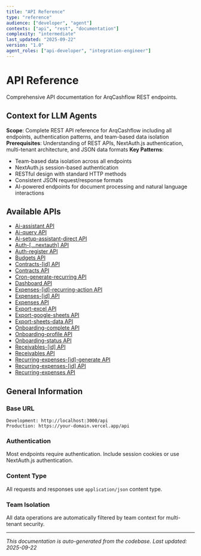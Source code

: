 ```yaml
---
title: "API Reference"
type: "reference"
audience: ["developer", "agent"]
contexts: ["api", "rest", "documentation"]
complexity: "intermediate"
last_updated: "2025-09-22"
version: "1.0"
agent_roles: ["api-developer", "integration-engineer"]
---
```


# API Reference

Comprehensive API documentation for ArqCashflow REST endpoints.

## Context for LLM Agents

**Scope**: Complete REST API reference for ArqCashflow including all endpoints, authentication patterns, and team-based data isolation
**Prerequisites**: Understanding of REST APIs, NextAuth.js authentication, multi-tenant architecture, and JSON data formats
**Key Patterns**:
- Team-based data isolation across all endpoints
- NextAuth.js session-based authentication
- RESTful design with standard HTTP methods
- Consistent JSON request/response formats
- AI-powered endpoints for document processing and natural language interactions

## Available APIs

- [Ai-assistant API](./ai-assistant.md)
- [Ai-query API](./ai-query.md)
- [Ai-setup-assistant-direct API](./ai-setup-assistant-direct.md)
- [Auth-[...nextauth] API](./auth-[...nextauth].md)
- [Auth-register API](./auth-register.md)
- [Budgets API](./budgets.md)
- [Contracts-[id] API](./contracts-[id].md)
- [Contracts API](./contracts.md)
- [Cron-generate-recurring API](./cron-generate-recurring.md)
- [Dashboard API](./dashboard.md)
- [Expenses-[id]-recurring-action API](./expenses-[id]-recurring-action.md)
- [Expenses-[id] API](./expenses-[id].md)
- [Expenses API](./expenses.md)
- [Export-excel API](./export-excel.md)
- [Export-google-sheets API](./export-google-sheets.md)
- [Export-sheets-data API](./export-sheets-data.md)
- [Onboarding-complete API](./onboarding-complete.md)
- [Onboarding-profile API](./onboarding-profile.md)
- [Onboarding-status API](./onboarding-status.md)
- [Receivables-[id] API](./receivables-[id].md)
- [Receivables API](./receivables.md)
- [Recurring-expenses-[id]-generate API](./recurring-expenses-[id]-generate.md)
- [Recurring-expenses-[id] API](./recurring-expenses-[id].md)
- [Recurring-expenses API](./recurring-expenses.md)

## General Information

### Base URL
```
Development: http://localhost:3000/api
Production: https://your-domain.vercel.app/api
```

### Authentication
Most endpoints require authentication. Include session cookies or use NextAuth.js authentication.

### Content Type
All requests and responses use `application/json` content type.

### Team Isolation
All data operations are automatically filtered by team context for multi-tenant security.

---

*This documentation is auto-generated from the codebase. Last updated: 2025-09-22*